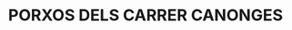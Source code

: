 ---
layout: patrimoni-details
title:  "PORXOS DELS CARRER CANONGES"
collections: ["patrimoni-arquitectonic", "bcil-previstos-cbp"]
coordinates:
  - group1:
      - [1.46122299818415, 42.357768018356047]
      - [1.461264880405818, 42.357773031075723]
      - [1.461290279646711, 42.357654320842769]
      - [1.461294568210793, 42.357601528587864]
      - [1.461311899030858, 42.357506075227406]
      - [1.4613207001246, 42.357452787227643]
      - [1.461275791641109, 42.357448846534275]
      - [1.46122299818415, 42.357768018356047]
  - group2:
      - [1.461421151930136, 42.35729331734801]
      - [1.461472941464541, 42.357084881872844]
      - [1.461427310542472, 42.357079818915167]
      - [1.461416972741042, 42.357165352510137]
      - [1.461382153551698, 42.35728924740404]
      - [1.461421151930136, 42.35729331734801]
  - group3:
      - [1.461293773833406, 42.357326698849043]
      - [1.461344572312688, 42.357335169106257]
      - [1.461382260027338, 42.357143190345951]
      - [1.46139340197706, 42.357055442291596]
      - [1.46142732314264, 42.356833371996579]
      - [1.46137150871266, 42.35683067574724]
      - [1.461345926968244, 42.357018366497186]
      - [1.461300187542115, 42.357017752544266]
      - [1.461297578444115, 42.357032459842102]
      - [1.461342425567924, 42.357038903115587]
      - [1.461293773833406, 42.357326698849043]
  - group4:
      - [1.461452505624411, 42.356969450600538]
      - [1.461497495192636, 42.356970054428494]
      - [1.461522669411099, 42.356799047592055]
      - [1.461518109072221, 42.356740017104642]
      - [1.461474483626444, 42.356744994733681]
      - [1.461479179612523, 42.356798463903424]
      - [1.461452505624411, 42.356969450600538]
  - group5:
      - [1.461377692046547, 42.356777074443158]
      - [1.461415101821591, 42.356780914448095]
      - [1.461434203225585, 42.356674358540232]
      - [1.461395239589264, 42.356672722941397]
      - [1.461377692046547, 42.356777074443158]
  - group6:
      - [1.461398808795703, 42.356649405660185]
      - [1.461450943564662, 42.356664569573518]
      - [1.461472087258946, 42.356535788507792]
      - [1.461424098717202, 42.356535144418686]
      - [1.461398808795703, 42.356649405660185]
  - group7:
      - [1.461477577303244, 42.356618196664876]
      - [1.461525484499627, 42.356622177524017]
      - [1.461537365962506, 42.356565592956819]
      - [1.461550584227737, 42.356515702096985]
      - [1.461493760672895, 42.35650826369541]
      - [1.461483487375077, 42.356560419330343]
      - [1.461477577303244, 42.356618196664876]
  - group8:
      - [1.461559052157862, 42.356414566592548]
      - [1.461589383295564, 42.356278120404632]
      - [1.461538504219615, 42.35627298705932]
      - [1.461526975592257, 42.356315112200164]
      - [1.461521255544784, 42.356365103693399]
      - [1.46151109084303, 42.35641281027749]
      - [1.461559052157862, 42.356414566592548]
  - group9:
      - [1.461537954344759, 42.356234037697106]
      - [1.461593386564329, 42.356237006891774]
      - [1.461599774952385, 42.356190362247354]
      - [1.461544329205447, 42.356187949188346]
      - [1.461537954344759, 42.356234037697106]
  - group10:
      - [1.461553336989933, 42.35615691649398]
      - [1.461601243842391, 42.356160897316151]
      - [1.46160543703663, 42.356111997954251]
      - [1.461606522423116, 42.356067507396439]
      - [1.461573210467504, 42.355895715604035]
      - [1.461538474830312, 42.355905263078597]
      - [1.461559979594583, 42.356069108023348]
      - [1.461557448814311, 42.356111353926124]
      - [1.461553336989933, 42.35615691649398]
---